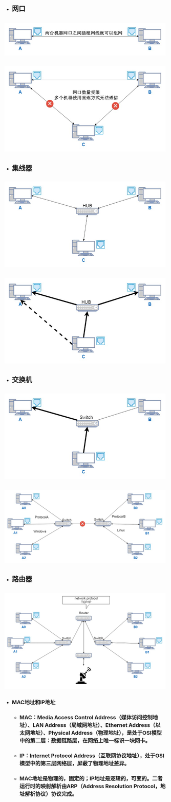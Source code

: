 * ## 网口

## ![](/network-protocol/images/linked-internet-card-port-translate.jpg)

## ![](/network-protocol/images/linked-internet-card-port-translate-shortage.jpg)

* ## 集线器

## ![](/network-protocol/images/linked-hub-translate.jpg)

## ![](/network-protocol/images/linked-hub-translate-shortage.jpg)

* ## 交换机

## ![](/network-protocol/images/linked-switch-translate.jpg)

## ![](/network-protocol/images/linked-switch-translate-shorta.jpg)

* ## 路由器

## ![](/network-protocol/images/linked-router-translate.jpg)

* ### MAC地址和IP地址

  * ### MAC：Media Access Control Address（媒体访问控制地址）、LAN Address（局域网地址）、Ethernet Address（以太网地址）、Physical Address（物理地址），是处于OSI模型中的第二层：数据链路层，在网络上唯一标识一块网卡。
  * ### IP：Internet Protocol Address（互联网协议地址），处于OSI模型中的第三层网络层，屏蔽了物理地址差异。
  * ### MAC地址是物理的，固定的；IP地址是逻辑的，可变的。二者运行时的映射解析由ARP（Address Resolution Protocol，地址解析协议）协议完成。



